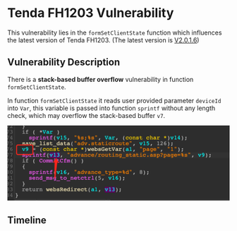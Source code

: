 # Tenda FH1203 Vulnerability

This vulnerability lies in the `formSetClientState` function which influences the latest version of Tenda FH1203. (The latest version is [V2.0.1.6](https://down.tenda.com.cn/uploadfile/FH1203/fh1203_kfw_V2.0.1.6_cn_svn1134.zip))

## Vulnerability Description

There is a **stack-based buffer overflow** vulnerability in function `formSetClientState`.

In function `formSetClientState` it reads user provided parameter `deviceId` into `Var`, this variable is passed into function `sprintf` without any length check, which may overflow the stack-based buffer `v7`.

![Vulnerability Function](./vuln.png)

## Timeline
